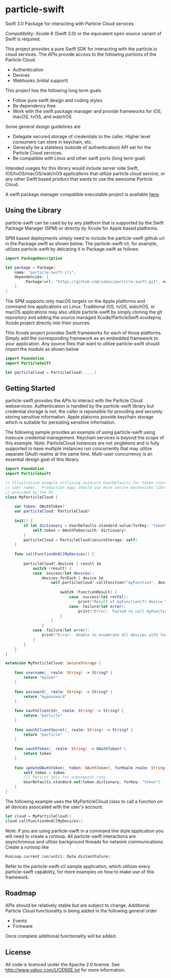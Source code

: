 # particle-swift

Swift 3.0 Package for interacting with Particle Cloud services 

*Compatibility:* Xcode 8 (Swift 3.0) or the equivalent open source variant of Swift is required.

This project provides a pure Swift SDK for interacting with the particle.io cloud services.  The 
APIs provide access to the following portions of the Particle Cloud

  * Authentication
  * Devices
  * Webhooks (initial support)

This project has the following long term goals

  * Follow pure swift design and coding styles
  * Be dependency free
  * Work with the swift package manager and provide frameworks for iOS, macOS, tvOS, and watchOS

Some general design guidelines are 

  * Delegate secured storage of credentials to the caller.  Higher level consumers can store in keychain, etc.
  * Generally be a stateless (outside of authentication) API set for the Particle Cloud services. 
  * Be compatible with Linux and other swift ports (long term goal)

Intended usages for this library would include server side Swift, iOS/tvOS/macOS/watchOS applications that utilize particle cloud service, or any other Swift based product that wants to use the awesome Particle Cloud.

A swift package manager compatible executable project is available [here](https://github.com/vakoc/particle-swift-cli). 

Using the Library
-------

particle-swift can be used by by any platform that is supported by the Swift Package Manager (SPM) or directly by Xcode for Apple based platforms.

SPM based deployments simply need to include the particle-swift github url in the Package.swift as shown below.  The particle-swift-cli, for example, utilizes particle-swift by delcaring it in Package.swift as follows

```swift
import PackageDescription

let package = Package(
    name: "particle-swift-cli",
    dependencies: [
        .Package(url: "https://github.com/vakoc/particle-swift.git", versions: Version(0,0,0)...Version(1,0,0)),
    ]
)
```

The SPM supports only macOS targets on the Apple platforms and command line applications on Linux.  Traditional iOS, tvOS, watchOS, or macOS applications may also utilize particle-swift by simply cloning the git repository and adding the source managed Xcode/ParticleSwift.xcodeproj Xcode project directly into their sources.  

This Xcode project provides Swift frameworks for each of those platforms.  Simply add the corresponding framework as an embedded framework to your application.  Any source files that want to utilize particle-swift should import the module as shown below

```swift
import Foundation
import ParticleSwift

let particleCloud = ParticleCloud(.....)
```

Getting Started
-------
particle-swift provides the APIs to interact with the Particle Cloud webservices.  Authentication is handled by the particle-swift library but credential storage is not;  the caller is reponsible for providing and securely storing sensitive information.  Apple platorms provide keychain storage which is suitable for persisting sensitive information.  

The following sample provides an example of using particle-swift using insecure credential management.  Keychain services is beyond the scope of this example.  Note:  ParticleCloud instances are not singletons and is fully supported to have multiple instances run concurrently that may utilize separate OAuth realms at the same time.  Multi-user concurrency is an essential design goal of this library.

```swift
import Foundation
import ParticleSwift

// Illustrative example utilizing insecure UserDefaults for token storage and hard coded
// user names.  Production apps should use more secure mechanisms like the Keychain services 
// provided by the OS
class MyParticleCloud {
    
    var token: OAuthToken?
    var particleCloud: ParticleCloud?
    
    init() {
        if let dictionary = UserDefaults.standard.value(forKey: "token") as? Dictionary<String,Any> {
            self.token = OAuthToken(with: dictionary)
        }
        particleCloud = ParticleCloud(secureStorage: self)
    }
    
    func callFunctionOnAllMyDevices() {
        
        particleCloud?.devices { result in
            switch (result) {
            case .success(let devices):
                devices.forEach { device in
                    self.particleCloud?.callFunction("myFunction", deviceID: device.deviceID, argument: "7") { functionResult in
                        
                        switch (functionResult) {
                            case .success(let retVal):
                                print("Result of myFunction(7) device \(device.name) was \(retVal)")
                            case .failure(let error):
                                print("Error:  Failed to call myFunction(7) on device \(device.name) with error \(error)")
                        }
                    }
                }
            case .failure(let error):
                print("Error:  Unable to enumerate all devices with function \(error)")
            }
        }
    }
}

extension MyParticleCloud: SecureStorage {
    
    func username(_ realm: String) -> String? {
        return "myuser"
    }
    
    func password(_ realm: String) -> String? {
        return "mypassword"
    }
    
    func oauthClientId(_ realm: String) -> String? {
        return "particle"
    }
    
    func oauthClientSecret(_ realm: String) -> String? {
        return "particle"
    }
    
    func oauthToken(_ realm: String) -> OAuthToken? {
        return token
    }
    
    func updateOAuthToken(_ token: OAuthToken?, forRealm realm: String) {
        self.token = token
        /// Persist this for subsequent runs
        UserDefaults.standard.set(token.dictionary, forKey: "token")
    }
}
```

The following example uses the MyParticleCloud class to call a function on all devices assocaited with the user's account.

```swift
let cloud = MyParticleCloud()
cloud.callFunctionOnAllMyDevices()
```

Note:  if you are using particle-swift in a command line style application you will need to create a runloop.  All particle-swift interactions are asynchronous and utliize background threads for network communications.  Create a runloop like

```swift
RunLoop.current.run(until: Date.distantFuture)
```

Refer to the particle-swift-cli sample application, which utilizes every particle-swift capability, for more examples on how to make use of this framework.

Roadmap
-------

APIs should be relatively stable but are subject to change.  Additional Particle Cloud functionality is being added
in the following general order

  * Events
  * Firmware

Once complete additional functionality will be added.

License
-------
All code is licenced under the Apache 2.0 license.  See http://www.vakoc.com/LICENSE.txt for more information.
